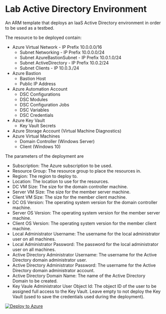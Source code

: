 # Lab Active Directory Environment
An ARM template that deploys an IaaS Active Directory environment in order to be used as a testbed.

The resource to be deployed contain:
* Azure Virtual Network - IP Prefix 10.0.0.0/16
    * Subnet Networking - IP Prefix 10.0.0.0/24
    * Subnet AzureBastionSubnet - IP Prefix 10.0.1.0/24
    * Subnet ActiveDirectory - IP Prefix 10.0.2/24
    * Subnet Clients - IP 10.0.3./24
* Azure Bastion
    * Bastion Host
    * Public IP Address
* Azure Automation Account
    * DSC Configurations
    * DSC Modules
    * DSC Configuration Jobs
    * DSC Variables
    * DSC Credentials
* Azure Key Vault
    * Key Vault Secrets
* Azure Storage Account (Virtual Machine Diagnostics)
* Azure Virtual Machines
    * Domain Controller (Windows Server)
    * Client (Windows 10)


The parameters of the deployment are
* Subscription: The Azure subscription to be used.
* Resource Group: The resource group to place the resources in.
* Region: The region to deploy to.
* Location: The location to use for the resources.
* DC VM Size: The size for the domain controller machine.
* Server VM Size: The size for the member server machine.
* Client VM Size: The size for the member client machine.
* DC OS Version: The operating system version for the domain controller machine.
* Server OS Version: The operating system version for the member server machine.
* Client OS Version: The operating system version for the member client machine.
* Local Administrator Username: The username for the local administrator user on all machines.
* Local Administrator Password: The password for the local administrator user on all machines.
* Active Directory Administrator Username: The username for the Active Directory domain administrator user.
* Active Directory Administrator Password: The username for the Active Directory domain administrator account.
* Active Directory Domain Name: The name of the Active Directory Domain to be created.
* Key Vaule Administrator User Object Id: The object ID of the user to be assigned full access to the Key Vault. Leave empty to not deploy the Key Vault (used to save the credentials used during the deployment). 

[![Deploy to Azure](https://aka.ms/deploytoazurebutton)](https://portal.azure.com/#create/Microsoft.Template/uri/https%3A%2F%2Fraw.githubusercontent.com%2Fcpolydorou%2FARMSamples%2Fmain%2FLab-Active-Directory-Environment%2FLabActiveDirectoryEnvironment.json)
